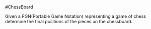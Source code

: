 #ChessBoard

Given a PGN(Portable Game Notation) representing a game of chess determine the final positions of the pieces on the chessboard.